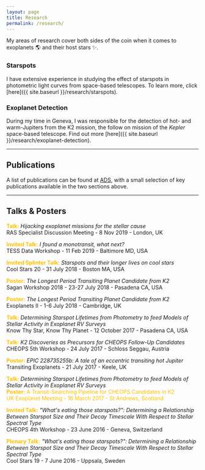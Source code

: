 ```yaml
---
layout: page
title: Research
permalink: /research/
---
```


My areas of research cover both sides of the coin when it comes to exoplanets :earth_americas: and their host stars :sparkles:.

### Starspots
I have extensive experience in studying the effect of starspots in photometric light curves from space-based telescopes. To learn more, click [here]({{ site.baseurl }}/research/starspots).

### Exoplanet Detection
During my time in Geneva, I was responsible for the detection of hot- and warm-Jupiters from the K2 mission, the follow on mission of the *Kepler* space-based telescope. Find out more [here]({{ site.baseurl }}/research/exoplanet-detection).

---
## Publications

A list of publications can be found at [ADS](https://ui.adsabs.harvard.edu/public-libraries/yNm3bQfHR02zed4zQfDkgA), with a small selection of key publications available in the two sections above.

---
## Talks & Posters

<span style="color:#ffc000">**Talk:**</span> *Hijacking exoplanet missions for the stellar cause*\
RAS Specialist Discussion Meeting - 8 Nov 2019 - London, UK

<span style="color:#ffc000">**Invited Talk:**</span> *I found a monotransit, what next?*\
TESS Data Workshop - 11 Feb 2019 - Baltimore MD, USA

<span style="color:#ffc000">**Invited Splinter Talk:**</span> *Starspots and their longer lives on cool stars*\
Cool Stars 20 - 31 July 2018 - Boston MA, USA

<span style="color:#ffc000">**Poster:**</span> *The Longest Period Transiting Planet Candidate from K2*\
Sagan Workshop 2018 - 23-27 July 2018 - Pasadena CA, USA

<span style="color:#ffc000">**Poster:**</span> *The Longest Period Transiting Planet Candidate from K2*\
Exoplanets II - 1-6 July 2018 - Cambridge, UK

<span style="color:#ffc000">**Talk:**</span> *Determining Starspot Lifetimes from Photometry to feed Models of Stellar Activity in Exoplanet RV Surveys*\
Know Thy Star, Know Thy Planet - 12 October 2017 - Pasadena CA, USA

<span style="color:#ffc000">**Talk:**</span> *K2 Discoveries as Precursors for CHEOPS Follow-Up Candidates*\
CHEOPS 5th Workshop - 24 July 2017 - Schloss Seggau, Austria

<span style="color:#ffc000">**Poster:**</span> *EPIC 228735255b: A tale of an eccentric transiting hot Jupiter*\
Transiting Exoplanets - 21 July 2017 - Keele, UK

<span style="color:#ffc000">**Talk:**</span> *Determining Starspot Lifetimes from Photometry to feed Models of Stellar Activity in Exoplanet RV Surveys*\
<span style="color:#ffc000">**Poster:** A Transit-Searching Pipeline for CHEOPS Candidates in K2\
UK Exoplanet Meeting - 16 March 2017 - St Andrews, Scotland

<span style="color:#ffc000">**Invited Talk:**</span> *"What's eating those starspots?": Determining a Relationship Between Starspot Size and Their Decay Timescale With Respect to Stellar Spectral Type*\
CHEOPS 4th Workshop - 23 June 2016 - Geneva, Switzerland

<span style="color:#ffc000">**Plenary Talk:**</span> *"What's eating those starspots?": Determining a Relationship Between Starspot Size and Their Decay Timescale With Respect to Stellar Spectral Type*\
Cool Stars 19 - 7 June 2016 - Uppsala, Sweden
